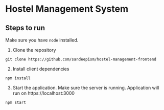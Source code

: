 # Hostel Management System 

## Steps to run
Make sure you have `node` installed.
1. Clone the repository
```
git clone https://github.com/sandeepism/hostel-management-frontend
```
2. Install client dependencies
```
npm install
```
3. Start the application. Make sure the server is running. Application will run on https://localhost:3000
```
npm start
```


